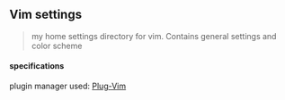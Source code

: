 ## Vim settings
> my home settings directory for vim. Contains general settings and color scheme

#### specifications
plugin manager used: [Plug-Vim](https://github.com/junegunn/vim-plug)
